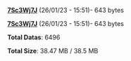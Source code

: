 [**7Sc3Wj7J**](/data/7Sc3Wj7J.txt) (26/01/23 - 15:51)- 643 bytes

[**7Sc3Wj7J**](/data/7Sc3Wj7J.txt) (26/01/23 - 15:51)- 643 bytes

**Total Datas**: 6496

**Total Size**: 38.47 MB / 38.5 MB